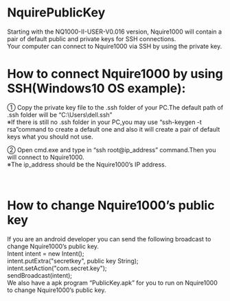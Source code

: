 # NquirePublicKey
Starting with the NQ1000-II-USER-V0.016 version, Nquire1000 will contain a pair of default public and private keys for SSH connections. <br>
Your computer can connect to Nquire1000 via SSH by using the private key.
<br>
# How to connect Nquire1000 by using SSH(Windows10 OS example):
①	Copy the private key file to the .ssh folder of your PC.The default path of .ssh folder will be “C:\Users\dell\.ssh”<br>
※If there is still no .ssh folder in your PC,you may use “ssh-keygen -t rsa”command to create a default one and also it will create a pair of default keys what you should not use.<br>

 
②	Open cmd.exe and type in “ssh root@ip_address” command.Then you will connect to Nquire1000.<br>
※The ip_address should be the Nquire1000’s IP address.<br>
 

 

 
# How to change Nquire1000’s public key<br>
If you are an android developer you can send the following broadcast to change Nquire1000’s public key.<br>
Intent intent = new Intent();  <br>
intent.putExtra("secretkey", public key String);<br>
intent.setAction("com.secret.key"); <br>
sendBroadcast(intent);<br>
	We also have a apk program “PublicKey.apk” for you to run on Nquire1000 to change Nquire1000’s public key.<br>

 

 
